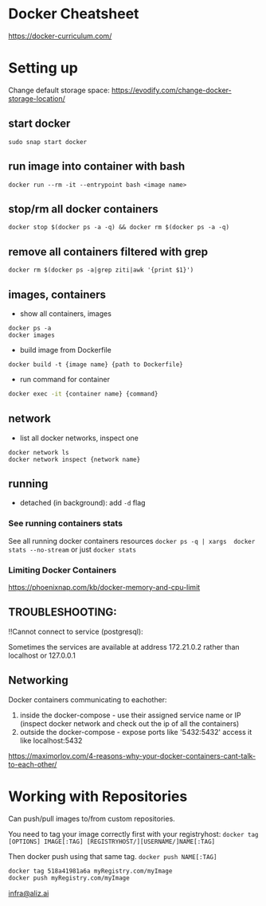 # Docker Cheatsheet
https://docker-curriculum.com/

# Setting up

Change default storage space: https://evodify.com/change-docker-storage-location/

## start docker
```
sudo snap start docker
```

## run image into container with bash
`docker run --rm -it --entrypoint bash <image name>`

## stop/rm all docker containers
`docker stop $(docker ps -a -q) && docker rm $(docker ps -a -q)`

## remove all containers filtered with grep
`docker rm $(docker ps -a|grep ziti|awk '{print $1}')`

## images, containers
- show all containers, images
```
docker ps -a
docker images
```

- build image from Dockerfile
```
docker build -t {image name} {path to Dockerfile}
```

- run command for container
```bash
docker exec -it {container name} {command}
```

## network
- list all docker networks, inspect one
```
docker network ls
docker network inspect {network name}
```

## running
- detached (in background): add `-d` flag

### See running containers stats

See all running docker containers resources
`docker ps -q | xargs  docker stats --no-stream` or just `docker stats`

### Limiting Docker Containers
https://phoenixnap.com/kb/docker-memory-and-cpu-limit


## TROUBLESHOOTING:

!!Cannot connect to service (postgresql):

Sometimes the services are available at address 172.21.0.2 rather than localhost or 127.0.0.1

## Networking

Docker containers communicating to eachother: 
1. inside the docker-compose - use their assigned service name or IP (inspect docker network and check out the ip of all the containers)
2. outside the docker-compose - expose ports like '5432:5432' access it like localhost:5432

https://maximorlov.com/4-reasons-why-your-docker-containers-cant-talk-to-each-other/

# Working with Repositories

Can push/pull images to/from custom repositories.

You need to tag your image correctly first with your registryhost:
`docker tag [OPTIONS] IMAGE[:TAG] [REGISTRYHOST/][USERNAME/]NAME[:TAG]`

Then docker push using that same tag. `docker push NAME[:TAG]`

```bash
docker tag 518a41981a6a myRegistry.com/myImage
docker push myRegistry.com/myImage
```

infra@aliz.ai

